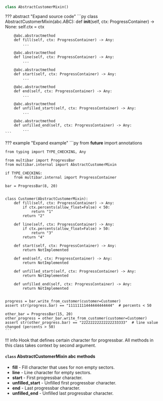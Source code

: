 ```py
class AbstractCustomerMixin()
```
??? abstract "Expand source code"
    ```py
    class AbstractCustomerMixin(abc.ABC):
        def __init__(self, ctx: ProgressContainer) -> None:
            self.ctx = ctx

        @abc.abstractmethod
        def fill(self, ctx: ProgressContainer) -> Any:
            ...

        @abc.abstractmethod
        def line(self, ctx: ProgressContainer) -> Any:
            ...

        @abc.abstractmethod
        def start(self, ctx: ProgressContainer) -> Any:
            ...

        @abc.abstractmethod
        def end(self, ctx: ProgressContainer) -> Any:
            ...

        @abc.abstractmethod
        def unfilled_start(self, ctx: ProgressContainer) -> Any:
            ...

        @abc.abstractmethod
        def unfilled_end(self, ctx: ProgressContainer) -> Any:
            ...
    ```

??? example "Expand example"
    ```py
    from __future__ import annotations

    from typing import TYPE_CHECKING, Any

    from multibar import ProgressBar
    from multibar.internal import AbstractCustomerMixin

    if TYPE_CHECKING:
        from multibar.internal import ProgressContainer

    bar = ProgressBar(8, 20)


    class Customer(AbstractCustomerMixin):
        def fill(self, ctx: ProgressContainer) -> Any:
            if ctx.percents(allow_float=False) < 50:
                return "1"
            return "2"

        def line(self, ctx: ProgressContainer) -> Any:
            if ctx.percents(allow_float=False) > 50:
                return "3"
            return "4"

        def start(self, ctx: ProgressContainer) -> Any:
            return NotImplemented

        def end(self, ctx: ProgressContainer) -> Any:
            return NotImplemented

        def unfilled_start(self, ctx: ProgressContainer) -> Any:
            return NotImplemented

        def unfilled_end(self, ctx: ProgressContainer) -> Any:
            return NotImplemented


    progress = bar.write_from_customer(customer=Customer)
    assert str(progress.bar) == "11111111444444444444"  # percents < 50

    other_bar = ProgressBar(15, 20)
    other_progress = other_bar.write_from_customer(customer=Customer)
    assert str(other_progress.bar) == "22222222222222233333"  # line value changed (percents > 50)
    ```

!!! info
    Hook that defines certain character for progressbar.
    All methods in this class takes context by second argument.

#### `class` AbstractCustomerMixin abc methods
- **fill** - Fill character that uses for non empty sectors.
- **line** - Line character for empty sectors.
- **start** - First progressbar character.
- **unfilled_start** - Unfilled first progressbar character.
- **end** - Last progressbar character.
- **unfilled_end** - Unfilled last progressbar character.

